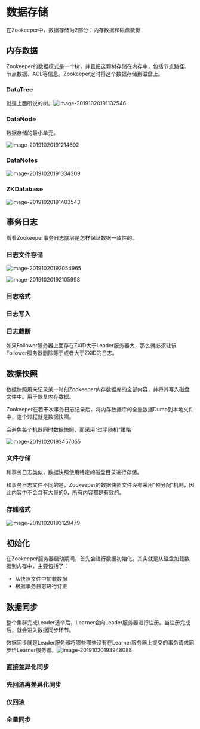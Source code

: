 # 数据存储

在Zookeeper中，数据存储为2部分：内存数据和磁盘数据



## 内存数据

Zookeeper的数据模式是一个树，并且把这颗树存储在内存中，包括节点路径、节点数据、ACL等信息。Zookeeper定时将这个数据存储到磁盘上。



### DataTree

就是上面所说的树。![image-20191020191132546](https://tva1.sinaimg.cn/large/006y8mN6gy1g84vmbksglj313m0u07r6.jpg)



### DataNode

数据存储的最小单元。

![image-20191020191214692](https://tva1.sinaimg.cn/large/006y8mN6gy1g84vn1pqjij317w07wagf.jpg)



### DataNotes

![image-20191020191334309](https://tva1.sinaimg.cn/large/006y8mN6gy1g84vofdj9vj31840negz9.jpg)





### ZKDatabase

![image-20191020191403543](https://tva1.sinaimg.cn/large/006y8mN6gy1g84voygw4lj318m07an2x.jpg)







## 事务日志

看看Zookeeper事务日志底层是怎样保证数据一致性的。



### 日志文件存储

![image-20191020192054965](https://tva1.sinaimg.cn/large/006y8mN6gy1g84vw2px5uj318k0s2dya.jpg)

![image-20191020192105998](https://tva1.sinaimg.cn/large/006y8mN6gy1g84vw9mjj5j318w0m84g1.jpg)





### 日志格式



### 日志写入



### 日志截断

如果Follower服务器上面存在ZXID大于Leader服务器大，那么就必须让该Follower服务器删除等于或者大于ZXID的日志。





## 数据快照

数据快照用来记录某一时刻Zookeeper内存数据库的全部内容，并将其写入磁盘文件中。用于恢复内存数据。

Zookeeper在若干次事务日志记录后，将内存数据库的全量数据Dump到本地文件中，这个过程就是数据快照。

会避免每个机器同时数据快照，而采用“过半随机”策略

![image-20191020193457055](https://tva1.sinaimg.cn/large/006y8mN6gy1g84wao3su7j317u0o6qi4.jpg)



### 文件存储

和事务日志类似，数据快照使用特定的磁盘目录进行存储。

和事务日志文件不同的是，Zookeeper的数据快照文件没有采用“预分配”机制，因此内容中不会含有大量的0，所有内容都是有效的。



### 存储格式

![image-20191020193129479](https://tva1.sinaimg.cn/large/006y8mN6gy1g84w731xl4j319i0u0qon.jpg)





## 初始化

在Zookeeper服务器启动期间，首先会进行数据初始化。其实就是从磁盘加载数据到内存中，主要包括了：

- 从快照文件中加载数据
- 根据事务日志进行订正





## 数据同步

整个集群完成Leader选举后，Learner会向Leader服务器进行注册。当注册完成后，就会进入数据同步环节。

数据同步就是Leader服务器将哪些哪些没有在Learner服务器上提交的事务请求同步给Learner服务器。![image-20191020193948088](https://tva1.sinaimg.cn/large/006y8mN6gy1g84wfqbg5qj31920ksgqo.jpg)



### 直接差异化同步



### 先回滚再差异化同步





### 仅回滚





### 全量同步

